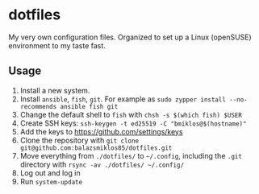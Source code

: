 # dotfiles

My very own configuration files. Organized to set up a Linux (openSUSE) environment to my taste fast.

## Usage

1. Install a new system.
2. Install `ansible`, `fish`, `git`. For example as `sudo zypper install --no-recommends ansible fish git`
3. Change the default shell to `fish` with `chsh -s $(which fish) $USER`
4. Create SSH keys: `ssh-keygen -t ed25519 -C "bmiklos@$(hostname)"`
5. Add the keys to https://github.com/settings/keys
6. Clone the repository with `git clone git@github.com:balazsmiklos85/dotfiles.git`
7. Move everything from `./dotfiles/` to `~/.config`, including the `.git` directory with `rsync -av ./dotfiles/ ~/.config/`
8. Log out and log in
9. Run `system-update`
